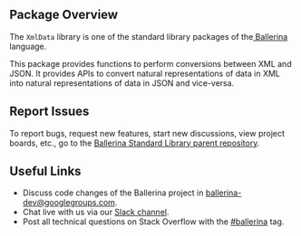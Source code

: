 ## Package Overview

The `XmlData` library is one of the standard library packages of the<a target="_blank" href="https://ballerina.io/"> Ballerina </a> language.

This package provides functions to perform conversions between XML and JSON. It provides APIs to convert natural representations of data in XML into natural representations of data in JSON and vice-versa.

## Report Issues

To report bugs, request new features, start new discussions, view project boards, etc., go to the [Ballerina Standard Library parent repository](https://github.com/ballerina-platform/ballerina-standard-library).

## Useful Links

* Discuss code changes of the Ballerina project in [ballerina-dev@googlegroups.com](mailto:ballerina-dev@googlegroups.com).
* Chat live with us via our [Slack channel](https://ballerina.io/community/slack/).
* Post all technical questions on Stack Overflow with the [#ballerina](https://stackoverflow.com/questions/tagged/ballerina) tag.
